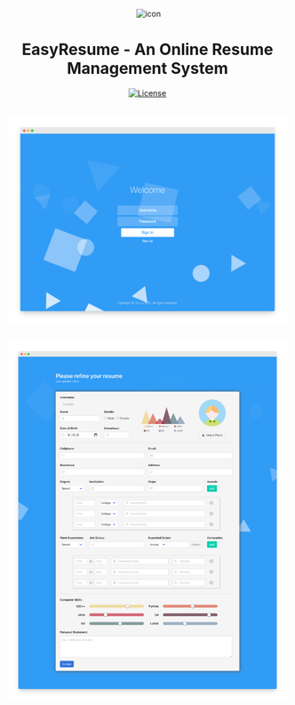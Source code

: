 <p align="center">
  <img with="100" height="100" src=".github/logo.png" alt="icon">
</p>

<h1 align="center">EasyResume - An Online Resume Management System</h1>

<p align="center">
  <a href="LICENSE"><img src="https://img.shields.io/badge/license-MIT-blue.svg" alt="License"></a>
  <br><br>
  <img width="800" src=".github/screenshot1.png" alt="screenshot1">
  <br><br>
  <img width="800" src=".github/screenshot2.png" alt="screenshot2">
</p>

